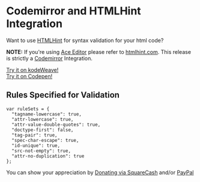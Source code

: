 Codemirror and HTMLHint Integration
===================

Want to use [HTMLHint](http://htmlhint.com/js/htmlhint.js) for syntax validation for your html code? 

**NOTE:** If you're using [Ace Editor](http://ace.c9.io/) please refer to [htmlhint.com](http://htmlhint.com/). This release is strictly a [Codemirror](http://codemirror.net/) Integration.

[Try it on kodeWeave!](https://michaelsboost.github.io/kodeWeave/editor/#42bceae61ffdc64afa88e11d4c331bba)  
[Try it on Codepen!](http://codepen.io/anon/pen/RaNwNd?editors=0010)

Rules Specified for Validation
-------------

    var ruleSets = {
      "tagname-lowercase": true,
      "attr-lowercase": true,
      "attr-value-double-quotes": true,
      "doctype-first": false,
      "tag-pair": true,
      "spec-char-escape": true,
      "id-unique": true,
      "src-not-empty": true,
      "attr-no-duplication": true
    };

You can show your appreciation by [Donating via SquareCash](https://cash.me/$michaelsboost) and/or [PayPal](https://www.paypal.me/mikethedj4)
